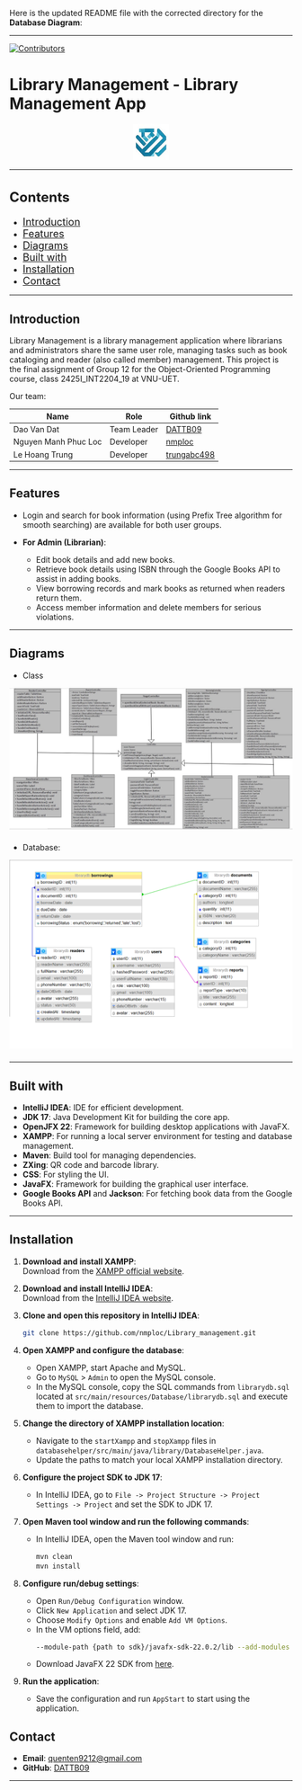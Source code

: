Here is the updated README file with the corrected directory for the **Database Diagram**:

---

[![Contributors](https://img.shields.io/badge/contributors-3-brightgreen.svg?style=for-the-badge)](#)  

# Library Management - Library Management App
<div align="center">  
  <img src="/src/main/resources/image/logo.png" alt="Logo" width="64" height="64">  
</div>

---  
<h2 style="font-size: 24px;">Contents</h2>

- <span style="font-size: 18px;">[Introduction](#introduction)</span>
- <span style="font-size: 18px;">[Features](#features)</span>
- <span style="font-size: 18px;">[Diagrams](#diagrams)</span>
- <span style="font-size: 18px;">[Built with](#built-with)</span>
- <span style="font-size: 18px;">[Installation](#installation)</span>
- <span style="font-size: 18px;">[Contact](#contact)</span>
---

## Introduction
Library Management is a library management application where librarians and administrators share the same user role, managing tasks such as book cataloging and reader (also called member) management. This project is the final assignment of Group 12 for the Object-Oriented Programming course, class 2425I_INT2204_19 at VNU-UET.

Our team:

| Name                 | Role        | Github link                              |
|----------------------|-------------|------------------------------------------|
| Dao Van Dat          | Team Leader | [DATTB09](https://github.com/DATTB09)    |
| Nguyen Manh Phuc Loc | Developer   | [nmploc](https://github.com/nmploc)      |
| Le Hoang Trung       | Developer   | [trungabc498](https://github.com/trungabc498) |

---  
## Features
- Login and search for book information (using Prefix Tree algorithm for smooth searching) are available for both user groups.

- **For Admin (Librarian)**:
    - Edit book details and add new books.
    - Retrieve book details using ISBN through the Google Books API to assist in adding books.
    - View borrowing records and mark books as returned when readers return them.
    - Access member information and delete members for serious violations.

---  
## Diagrams

- Class  
<div align="center" style="margin-bottom: 20px;">  
  <img src="src/main/resources/image/Class Diagram no0.png" alt="Class">  
</div>

- Database:  
<div align="center" style="margin-bottom: 20px;">  
  <img src="src/main/resources/image/Database Diagram.png" alt="Database">  
</div>

---  
## Built with
- **IntelliJ IDEA**: IDE for efficient development.
- **JDK 17**: Java Development Kit for building the core app.
- **OpenJFX 22**: Framework for building desktop applications with JavaFX.
- **XAMPP**: For running a local server environment for testing and database management.
- **Maven**: Build tool for managing dependencies.
- **ZXing**: QR code and barcode library.
- **CSS**: For styling the UI.
- **JavaFX**: Framework for building the graphical user interface.
- **Google Books API** and **Jackson**: For fetching book data from the Google Books API.

---  
## Installation
1. **Download and install XAMPP**:  
   Download from the [XAMPP official website](https://www.apachefriends.org/download.html).

2. **Download and install IntelliJ IDEA**:  
   Download from the [IntelliJ IDEA website](https://www.jetbrains.com/idea/download/?section=windows).

3. **Clone and open this repository in IntelliJ IDEA**:
   ```bash
   git clone https://github.com/nmploc/Library_management.git
   ```

4. **Open XAMPP and configure the database**:
    - Open XAMPP, start Apache and MySQL.
    - Go to `MySQL` > `Admin` to open the MySQL console.
    - In the MySQL console, copy the SQL commands from `librarydb.sql` located at `src/main/resources/Database/librarydb.sql` and execute them to import the database.

5. **Change the directory of XAMPP installation location**:
    - Navigate to the `startXampp` and `stopXampp` files in `databasehelper/src/main/java/library/DatabaseHelper.java`.
    - Update the paths to match your local XAMPP installation directory.

6. **Configure the project SDK to JDK 17**:
    - In IntelliJ IDEA, go to `File -> Project Structure -> Project Settings -> Project` and set the SDK to JDK 17.

7. **Open Maven tool window and run the following commands**:
    - In IntelliJ IDEA, open the Maven tool window and run:
      ```bash
      mvn clean
      mvn install
      ```
      
8. **Configure run/debug settings**:
    - Open `Run/Debug Configuration` window.
    - Click `New Application` and select JDK 17.
    - Choose `Modify Options` and enable `Add VM Options`.
    - In the VM options field, add:
      ```bash
      --module-path {path to sdk}/javafx-sdk-22.0.2/lib --add-modules javafx.controls,javafx.fxml,javafx.web
      ```
    - Download JavaFX 22 SDK from [here](https://jdk.java.net/javafx22/).
      

9. **Run the application**:
    - Save the configuration and run `AppStart` to start using the application.
 
## Contact
- **Email**: [quenten9212@gmail.com](mailto:quenten9212@gmail.com)
- **GitHub**: [DATTB09](https://github.com/DATTB09)

---

